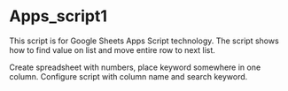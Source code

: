 # Apps_script1
This script is for Google Sheets Apps Script technology.
The script shows how to find value on list and move entire row to next list.

Create spreadsheet with numbers, place keyword somewhere in one column.
Configure script with column name and search keyword.
